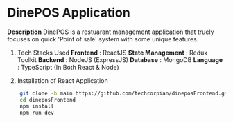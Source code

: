 # DinePOS Application

**Description**
DinePOS is a restuarant management application that truely focuses on quick 'Point of sale' system with some unique features.

1. Tech Stacks Used
**Frontend** : ReactJS
**State Management** : Redux Toolkit
**Backend** : NodeJS (ExpressJS)
**Database** : MongoDB
**Language** : TypeScript (In Both React & Node)


2. Installation of React Application
```bash
    git clone -b main https://github.com/techcorpian/dineposFrontend.git
    cd dineposFrontend
    npm install
    npm run dev
```